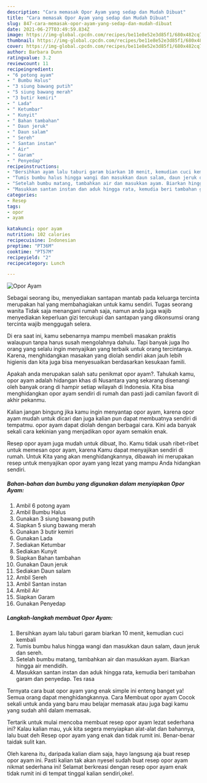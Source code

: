 ```yaml
---
description: "Cara memasak Opor Ayam yang sedap dan Mudah Dibuat"
title: "Cara memasak Opor Ayam yang sedap dan Mudah Dibuat"
slug: 847-cara-memasak-opor-ayam-yang-sedap-dan-mudah-dibuat
date: 2021-06-27T03:49:59.834Z
image: https://img-global.cpcdn.com/recipes/be11e8e52e3d85f1/680x482cq70/opor-ayam-foto-resep-utama.jpg
thumbnail: https://img-global.cpcdn.com/recipes/be11e8e52e3d85f1/680x482cq70/opor-ayam-foto-resep-utama.jpg
cover: https://img-global.cpcdn.com/recipes/be11e8e52e3d85f1/680x482cq70/opor-ayam-foto-resep-utama.jpg
author: Barbara Dunn
ratingvalue: 3.2
reviewcount: 11
recipeingredient:
- "6 potong ayam"
- " Bumbu Halus"
- "3 siung bawang putih"
- "5 siung bawang merah"
- "3 butir kemiri"
- " Lada"
- " Ketumbar"
- " Kunyit"
- " Bahan tambahan"
- " Daun jeruk"
- " Daun salam"
- " Sereh"
- " Santan instan"
- " Air"
- " Garam"
- " Penyedap"
recipeinstructions:
- "Bersihkan ayam lalu taburi garam biarkan 10 menit, kemudian cuci kembali"
- "Tumis bumbu halus hingga wangi dan masukkan daun salam, daun jeruk dan sereh."
- "Setelah bumbu matang, tambahkan air dan masukkan ayam. Biarkan hingga air mendidih."
- "Masukkan santan instan dan aduk hingga rata, kemudia beri tambahan garam dan penyedap. Tes rasa"
categories:
- Resep
tags:
- opor
- ayam

katakunci: opor ayam 
nutrition: 102 calories
recipecuisine: Indonesian
preptime: "PT36M"
cooktime: "PT57M"
recipeyield: "2"
recipecategory: Lunch

---
```



![Opor Ayam](https://img-global.cpcdn.com/recipes/be11e8e52e3d85f1/680x482cq70/opor-ayam-foto-resep-utama.jpg)

Sebagai seorang ibu, menyediakan santapan mantab pada keluarga tercinta merupakan hal yang membahagiakan untuk kamu sendiri. Tugas seorang  wanita Tidak saja menangani rumah saja, namun anda juga wajib menyediakan keperluan gizi tercukupi dan santapan yang dikonsumsi orang tercinta wajib menggugah selera.

Di era  saat ini, kamu sebenarnya mampu membeli masakan praktis walaupun tanpa harus susah mengolahnya dahulu. Tapi banyak juga lho orang yang selalu ingin menyajikan yang terbaik untuk orang tercintanya. Karena, menghidangkan masakan yang diolah sendiri akan jauh lebih higienis dan kita juga bisa menyesuaikan berdasarkan kesukaan famili. 



Apakah anda merupakan salah satu penikmat opor ayam?. Tahukah kamu, opor ayam adalah hidangan khas di Nusantara yang sekarang disenangi oleh banyak orang di hampir setiap wilayah di Indonesia. Kita bisa menghidangkan opor ayam sendiri di rumah dan pasti jadi camilan favorit di akhir pekanmu.

Kalian jangan bingung jika kamu ingin menyantap opor ayam, karena opor ayam mudah untuk dicari dan juga kalian pun dapat membuatnya sendiri di tempatmu. opor ayam dapat diolah dengan berbagai cara. Kini ada banyak sekali cara kekinian yang menjadikan opor ayam semakin enak.

Resep opor ayam juga mudah untuk dibuat, lho. Kamu tidak usah ribet-ribet untuk memesan opor ayam, karena Kamu dapat menyajikan sendiri di rumah. Untuk Kita yang akan menghidangkannya, dibawah ini merupakan resep untuk menyajikan opor ayam yang lezat yang mampu Anda hidangkan sendiri.

<!--inarticleads1-->

##### Bahan-bahan dan bumbu yang digunakan dalam menyiapkan Opor Ayam:

1. Ambil 6 potong ayam
1. Ambil  Bumbu Halus
1. Gunakan 3 siung bawang putih
1. Siapkan 5 siung bawang merah
1. Gunakan 3 butir kemiri
1. Gunakan  Lada
1. Sediakan  Ketumbar
1. Sediakan  Kunyit
1. Siapkan  Bahan tambahan
1. Gunakan  Daun jeruk
1. Sediakan  Daun salam
1. Ambil  Sereh
1. Ambil  Santan instan
1. Ambil  Air
1. Siapkan  Garam
1. Gunakan  Penyedap




<!--inarticleads2-->

##### Langkah-langkah membuat Opor Ayam:

1. Bersihkan ayam lalu taburi garam biarkan 10 menit, kemudian cuci kembali
1. Tumis bumbu halus hingga wangi dan masukkan daun salam, daun jeruk dan sereh.
1. Setelah bumbu matang, tambahkan air dan masukkan ayam. Biarkan hingga air mendidih.
1. Masukkan santan instan dan aduk hingga rata, kemudia beri tambahan garam dan penyedap. Tes rasa




Ternyata cara buat opor ayam yang enak simple ini enteng banget ya! Semua orang dapat menghidangkannya. Cara Membuat opor ayam Cocok sekali untuk anda yang baru mau belajar memasak atau juga bagi kamu yang sudah ahli dalam memasak.

Tertarik untuk mulai mencoba membuat resep opor ayam lezat sederhana ini? Kalau kalian mau, yuk kita segera menyiapkan alat-alat dan bahannya, lalu buat deh Resep opor ayam yang enak dan tidak rumit ini. Benar-benar taidak sulit kan. 

Oleh karena itu, daripada kalian diam saja, hayo langsung aja buat resep opor ayam ini. Pasti kalian tak akan nyesel sudah buat resep opor ayam nikmat sederhana ini! Selamat berkreasi dengan resep opor ayam enak tidak rumit ini di tempat tinggal kalian sendiri,oke!.

